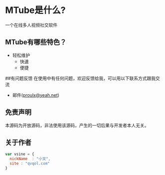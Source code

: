 # MTube是什么?

   一个在线多人视频社交软件

## MTube有哪些特色？

* 轻松维护
    *  快速
    *  便捷

##有问题反馈
在使用中有任何问题，欢迎反馈给我，可以用以下联系方式跟我交流

* 邮件(proulx@yeah.net)

## 免责声明
本源码为开放源码，非法使用该源码，产生的一切后果与开发者本人无关。

## 关于作者

```javascript
var vsine = {
  nickName  : "小文",
  site : "qvqol.com"
}
```
